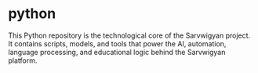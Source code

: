 # python
This Python repository is the technological core of the Sarvwigyan project. It contains scripts, models, and tools that power the AI, automation, language processing, and educational logic behind the Sarvwigyan platform.
